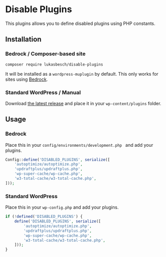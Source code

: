 # Disable Plugins

This plugins allows you to define disabled plugins using PHP constants.


## Installation

### Bedrock / Composer-based site

`composer require lukasbesch/disable-plugins`

It will be installed as a `wordpress-muplugin` by default. This only works for sites using [Bedrock](https://github.com/roots/bedrock).

### Standard WordPress / Manual

Download [the latest release](https://github.com/lukasbesch/disable-plugins/releases/latest) and place it in your `wp-content/plugins` folder.


## Usage

### Bedrock

Place this in your `config/environments/development.php ` and add your plugins.

```php
Config::define('DISABLED_PLUGINS', serialize([
    'autoptimize/autoptimize.php',
    'updraftplus/updraftplus.php',
    'wp-super-cache/wp-cache.php',
    'w3-total-cache/w3-total-cache.php',
]));
```

### Standard WordPress

Place this in your `wp-config.php` and add your plugins.

```php
if (!defined('DISABLED_PLUGINS') {
    define('DISABLED_PLUGINS', serialize([
        'autoptimize/autoptimize.php',
        'updraftplus/updraftplus.php',
        'wp-super-cache/wp-cache.php',
        'w3-total-cache/w3-total-cache.php',
    ]));
}
```
